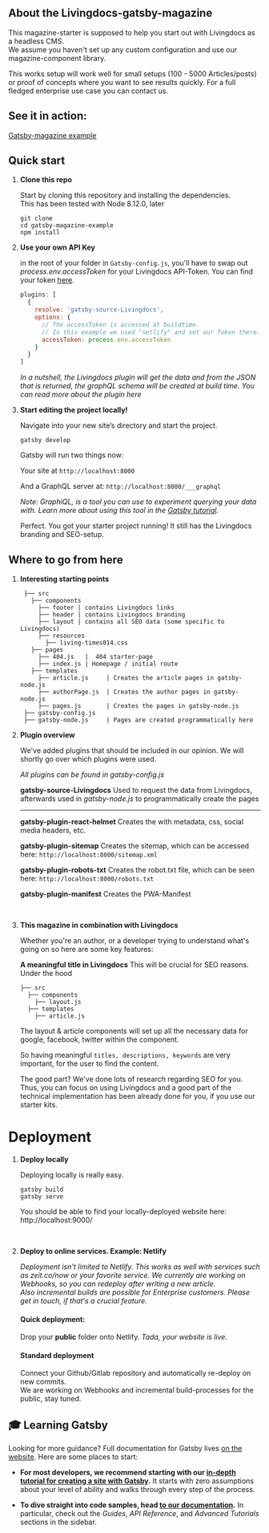 ## About the Livingdocs-gatsby-magazine

This magazine-starter is supposed to help you start out with Livingdocs as a headless CMS.<br/> We assume you haven't set up any custom configuration and use our magazine-component library.

This works setup will work well for small setups (100 - 5000 Articles/posts) or proof of concepts where you want to see results quickly.
For a full fledged enterprise use case you can contact us.

## See it in action:

[Gatsby-magazine example](https://magazine-example.livingdocs.io/)

## Quick start

1.  **Clone this repo**

    Start by cloning this repository and installing the dependencies. <br/>
    This has been tested with Node 8.12.0, later

    ```
    git clone
    cd gatsby-magazine-example
    npm install
    ```

2.  **Use your own API Key**

    in the root of your folder in `Gatsby-config.js`, you'll have to swap out _process.env.accessToken_ for your Livingdocs API-Token.
    You can find your token [here](https://edit.livingdocs.io/access/124/public-api).


    ```js
    plugins: [
      {
        resolve: 'gatsby-source-Livingdocs',
        options: {
          // The accessToken is accessed at buildtime.
          // In this example we used "netlify" and set our Token there.
          accessToken: process.env.accessToken
        }
      }
    ]
    ```

    _In a nutshell, the Livingdocs plugin will get the data and from the JSON that is returned, the graphQL schema will be created at build time. You can read more about the plugin here_

3.  **Start editing the project locally!**

    Navigate into your new site’s directory and start the project.

    ```
    gatsby develop
    ```

    Gatsby will run two things now:

    Your site at `http://localhost:8000`

    And a GraphQL server at: `http://localhost:8000/___graphql`

    _Note: GraphiQL, is a tool you can use to experiment querying your data with. Learn more about using this tool in the [Gatsby tutorial](https://www.gatsbyjs.org/tutorial/part-five/#introducing-graphiql)._

    Perfect. You got your starter project running!
    It still has the Livingdocs branding and SEO-setup.

## Where to go from here

1.  **Interesting starting points**

         ├── src
           ├── components
             ├── footer | contains Livingdocs links
             ├── header | contains Livingdocs branding
             ├── layout | contains all SEO data (some specific to Livingdocs)
             ├── resources
               ├── living-times014.css
           ├── pages
             ├── 404.js   |  404 starter-page
             ├── index.js | Homepage / initial route
           ├── templates
             ├── article.js     | Creates the article pages in gatsby-node.js
             ├── authorPage.js  | Creates the author pages in gatsby-node.js
             ├── pages.js       | Creates the pages in gatsby-node.js
         ├── gatsby-config.js
         ├── gatsby-node.js     | Pages are created programmatically here

2.  **Plugin overview**

    We've added plugins that should be included in our opinion. We will shortly go over which plugins were used.

    _All plugins can be found in gatsby-config.js_

    **gatsby-source-Livingdocs**
    Used to request the data from Livingdocs, afterwards used in _gatsby-node.js_ to programmatically create the pages

    ***

    **gatsby-plugin-react-helmet**
    Creates the <head> with metadata, css, social media headers, etc.

    **gatsby-plugin-sitemap**
    Creates the sitemap, which can be accessed here:
    `http://localhost:8000/sitemap.xml`

    **gatsby-plugin-robots-txt**
    Creates the robot.txt file, which can be seen here:
    `http://localhost:8000/robots.txt`

    **gatsby-plugin-manifest**
    Creates the PWA-Manifest

    <br/>

3.  **This magazine in combination with Livingdocs**

    Whether you're an author, or a developer trying to understand what's going on so here are some key features:

    **A meaningful title in Livingdocs**
    This will be crucial for SEO reasons. Under the hood

        ├── src
          ├── components
            ├── layout.js
          ├── templates
            ├── article.js

    The layout & article components will set up all the necessary data for google, facebook, twitter within the <head> component.

    So having meaningful `titles, descriptions, keywords` are very important, for the user to find the content.

    The good part? We've done lots of research regarding SEO for you. Thus, you can focus on using Livingdocs and a good part of the technical implementation has been already done for you, if you use our starter kits.

# Deployment

1.  **Deploy locally**

    Deploying locally is really easy.

    ```
    gatsby build
    gatsby serve
    ```

    You should be able to find your locally-deployed website here: http://localhost:9000/

<br/>

2.  **Deploy to online services. Example: Netlify**


    _Deployment isn't limited to Netlify. This works as well with services such as zeit.co/now or your favorite service. We currently are working on Webhooks, so you can redeploy after writing a new article. <br/> Also incremental builds are possible for Enterprise customers. Please get in touch, if that's a crucial feature._



    #### Quick deployment:
    Drop your **public** folder onto Netlify. _Tada, your website is live._


    #### Standard deployment
     Connect your Github/Gitlab repository and automatically re-deploy on new commits. <br/>We are working on Webhooks and incremental build-processes for the public, stay tuned.

## 🎓 Learning Gatsby

Looking for more guidance? Full documentation for Gatsby lives [on the website](https://www.gatsbyjs.org/). Here are some places to start:

- **For most developers, we recommend starting with our [in-depth tutorial for creating a site with Gatsby](https://www.gatsbyjs.org/tutorial/).** It starts with zero assumptions about your level of ability and walks through every step of the process.

- **To dive straight into code samples, head [to our documentation](https://www.gatsbyjs.org/docs/).** In particular, check out the _Guides_, _API Reference_, and _Advanced Tutorials_ sections in the sidebar.
